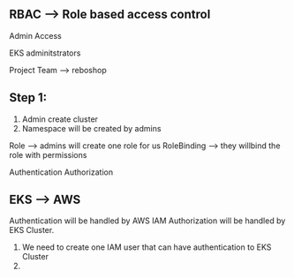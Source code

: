 RBAC --> Role based access control
------------------------------

Admin Access

EKS adminitstrators

Project Team --> reboshop

Step 1:
-----------
1. Admin create cluster
2. Namespace will be created by admins


Role  --> admins will create one role for us
RoleBinding --> they willbind the role with permissions

Authentication
Authorization

EKS --> AWS
-------------
Authentication will be handled by AWS IAM
Authorization will be handled by  EKS Cluster.

1. We need to create one IAM user that can have authentication to EKS Cluster
2. 
